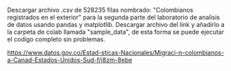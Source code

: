 Descargar archivo .csv de 528235 filas nombrado:  "Colombianos registrados en el exterior" para la segunda parte del laboratorio de analisis de datos usando pandas y matplotlib. Descargar archivo del link y añadirlo a la carpeta de colab llamada "sample_data", de esta forma se puede ejecutar el codigo completo sin problemas.

https://www.datos.gov.co/Estad-sticas-Nacionales/Migraci-n-colombianos-a-Canad-Estados-Unidos-Sud-f/j8zm-8ebe
